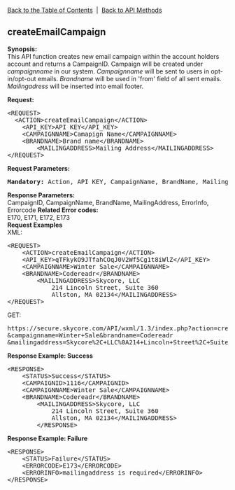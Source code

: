 <a href="/1.3/README.md">Back to the Table of Contents</a>&nbsp;&nbsp;|&nbsp;&nbsp;<a href="API_METHODS.md">Back to API Methods</a>
<h2>createEmailCampaign</h2>
<p><strong>Synopsis:</strong><br />
This API function creates new email campaign within the account holders account and returns a CampaignID. 
Campaign will be created under <i>campaignname</i> in our system. <i>Campaignname</i> will be sent to users in opt-in/opt-out emails. 
<i>Brandname</i> will be used in 'from' field of all sent emails. 
<i>Mailingadress</i> will be inserted into email footer.
<div><strong>Request:</strong></div>
<pre>&lt;REQUEST&gt;
  &lt;ACTION&gt;createEmailCampaign&lt;/ACTION&gt;
	&lt;API_KEY&gt;API KEY&lt;/API_KEY&gt;
	&lt;CAMPAIGNNAME&gt;Camapign Name&lt;/CAMPAIGNNAME&gt;
	&lt;BRANDNAME&gt;Brand name&lt;/BRANDNAME&gt;
        &lt;MAILINGADDRESS&gt;Mailing Address&lt;/MAILINGADDRESS&gt;
&lt;/REQUEST&gt;</pre>
<div><strong>Request Parameters:</strong></div>
<pre><strong>Mandatory:</strong> Action, API_KEY, CampaignName, BrandName, MailingAddress</pre>
<strong>Response Parameters:</strong><br />
CampaignID, CampaignName, BrandName, MailingAddress, ErrorInfo, Errorcode
<strong>Related Error codes:</strong><br />
E170, E171, E172, E173    
<div><strong>Request Examples</strong></div>
XML:
<pre>&lt;REQUEST&gt;
	&lt;ACTION&gt;createEmailCampaign&lt;/ACTION&gt;
	&lt;API_KEY&gt;qTFkykO9JTfahCOqJ0V2Wf5Cg1t8iWlZ&lt;/API_KEY&gt;
	&lt;CAMPAIGNNAME&gt;Winter Sale&lt;/CAMPAIGNNAME&gt;
	&lt;BRANDNAME&gt;Codereadr&lt;/BRANDNAME&gt;
        &lt;MAILINGADDRESS&gt;Skycore, LLC 
            214 Lincoln Street, Suite 360
            Allston, MA 02134&lt;/MAILINGADDRESS&gt;
&lt;/REQUEST&gt;</pre>
GET:
<pre>https://secure.skycore.com/API/wxml/1.3/index.php?action=createemailcampaign&api_key=qTFkykO9JTfahCOqJ0V2Wf5Cg1t8iWlZ
&campaignname=Winter+Sale&brandname=Codereadr
&mailingaddress=Skycore%2C+LLC%0A214+Lincoln+Street%2C+Suite+360%0AAllston%2C+MA+02134</pre>
<div><strong>Response Example: Success</strong></div>
<pre>&lt;RESPONSE&gt;
	&lt;STATUS&gt;Success&lt;/STATUS&gt;
	&lt;CAMPAIGNID&gt;1116&lt;/CAMPAIGNID&gt;
	&lt;CAMPAIGNNAME&gt;Winter Sale&lt;/CAMPAIGNNAME&gt;
 	&lt;BRANDNAME&gt;Codereadr&lt;/BRANDNAME&gt;
        &lt;MAILINGADDRESS&gt;Skycore, LLC 
            214 Lincoln Street, Suite 360
            Allston, MA 02134&lt;/MAILINGADDRESS&gt;
        &lt;/RESPONSE&gt;</pre>
<div><strong>Response Example: Failure</strong></div>
<pre>&lt;RESPONSE&gt;
	&lt;STATUS&gt;Failure&lt;/STATUS&gt;
	&lt;ERRORCODE&gt;E173&lt;/ERRORCODE&gt;
	&lt;ERRORINFO&gt;mailingaddress is required&lt;/ERRORINFO&gt;
&lt;/RESPONSE&gt;</pre>
